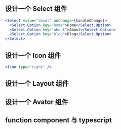 ## 设计一个 Select 组件

```jsx
<Select value="about" onChange={handleChange}>
  <Select.Option key="home">Home</Select.Option>
  <Select.Option key="about">About</Select.Option>
  <Select.Option key="blog">Blog</Select.Option>
</Select>
```

## 设计一个 Icon 组件

```jsx
<Icon type="right" />
```

## 设计一个 Layout 组件

## 设计一个 Avator 组件

## function component 与 typescript
